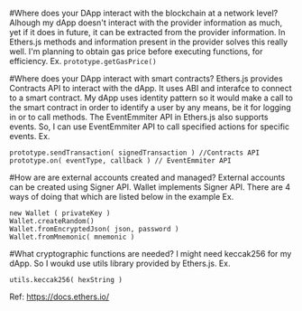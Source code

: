 #Where does your DApp interact with the blockchain at a network level? 
Alhough my dApp doesn't interact with the provider information as much, yet if it does in future, it can be extracted from the provider information. In Ethers.js methods and information present in the provider solves this really well. I'm planning to obtain gas price before executing functions, for efficiency. 
Ex.
``` prototype.getGasPrice() ```


#Where does your DApp interact with smart contracts?
Ethers.js provides Contracts API to interact with the dApp. It uses ABI and interafce to connect to a smart contract.
My dApp uses identity pattern so it would make a call to the smart contract in order to identify a user by any means, be it for logging in or to call methods. The EventEmmiter API in Ethers.js also supports events. So, I can use EventEmmiter API to call specified actions for specific events.
Ex. 
```
prototype.sendTransaction( signedTransaction ) //Contracts API
prototype.on( eventType, callback ) // EventEmmiter API
```

#How are are external accounts created and managed?
External accounts can be created using Signer API. Wallet implements Signer API. There are 4 ways of doing that which are listed below in the example
Ex. 
```
new Wallet ( privateKey )
Wallet.createRandom()
Wallet.fromEncryptedJson( json, password )
Wallet.fromMnemonic( mnemonic )
```

#What cryptographic functions are needed?
I might need keccak256 for my dApp. So I woukd use utils library provided by Ethers.js.
Ex. 
```
utils.keccak256( hexString )
```

Ref: https://docs.ethers.io/